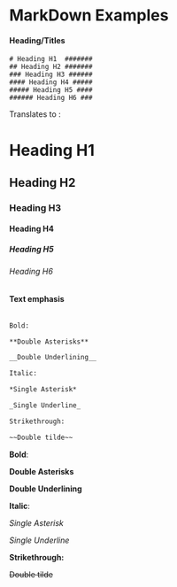 
# MarkDown Examples


#### Heading/Titles 
```
# Heading H1  #######
## Heading H2 #######
### Heading H3 ######
#### Heading H4 #####
##### Heading H5 ####
###### Heading H6 ###
```

Translates to :

# Heading H1  #######
## Heading H2 #######
### Heading H3 ######
#### Heading H4 #####
##### Heading H5 ####
###### Heading H6 ###

#### Text emphasis

~~~ Markdown

Bold:

**Double Asterisks**

__Double Underlining__

Italic:

*Single Asterisk* 

_Single Underline_

Strikethrough:

~~Double tilde~~
~~~

**Bold**:

**Double Asterisks**

__Double Underlining__

**Italic**:

*Single Asterisk* 

_Single Underline_

**Strikethrough:**

~~Double tilde~~
